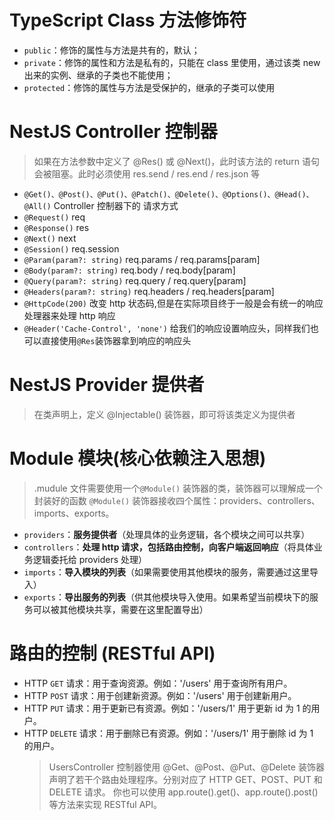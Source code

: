 # TypeScript Class 方法修饰符

-   `public`：修饰的属性与方法是共有的，默认；
-   `private`：修饰的属性和方法是私有的，只能在 class 里使用，通过该类 new 出来的实例、继承的子类也不能使用；
-   `protected`：修饰的属性与方法是受保护的，继承的子类可以使用

# NestJS Controller 控制器

> 如果在方法参数中定义了 @Res() 或 @Next()，此时该方法的 return 语句会被阻塞。此时必须使用 res.send / res.end / res.json 等

-   `@Get()、@Post()、@Put()、@Patch()、@Delete()、@Options()、@Head()、@All()` Controller 控制器下的 请求方式
-   `@Request()` req
-   `@Response()` res
-   `@Next()` next
-   `@Session()` req.session
-   `@Param(param?: string)` req.params / req.params[param]
-   `@Body(param?: string)` req.body / req.body[param]
-   `@Query(param?: string)` req.query / req.query[param]
-   `@Headers(param?: string)` req.headers / req.headers[param]
-   `@HttpCode(200)` 改变 http 状态码,但是在实际项目终于一般是会有统一的响应处理器来处理 http 响应
-   `@Header('Cache-Control', 'none')` 给我们的响应设置响应头，同样我们也可以直接使用`@Res`装饰器拿到响应的响应头

# NestJS Provider 提供者

> 在类声明上，定义 @Injectable() 装饰器，即可将该类定义为提供者

# Module 模块(核心依赖注入思想)

> .mudule 文件需要使用一个`@Module()` 装饰器的类，装饰器可以理解成一个封装好的函数
> `@Module()` 装饰器接收四个属性：providers、controllers、imports、exports。

-   `providers`：**服务提供者**（处理具体的业务逻辑，各个模块之间可以共享）
-   `controllers`：**处理 http 请求，包括路由控制，向客户端返回响应**（将具体业务逻辑委托给 providers 处理）
-   `imports`：**导入模块的列表**（如果需要使用其他模块的服务，需要通过这里导入）
-   `exports`：**导出服务的列表**（供其他模块导入使用。如果希望当前模块下的服务可以被其他模块共享，需要在这里配置导出）

# 路由的控制 (RESTful API)

-   HTTP `GET` 请求：用于查询资源。例如：'/users' 用于查询所有用户。
-   HTTP `POST` 请求：用于创建新资源。例如：'/users' 用于创建新用户。
-   HTTP `PUT` 请求：用于更新已有资源。例如：'/users/1' 用于更新 id 为 1 的用户。
-   HTTP `DELETE` 请求：用于删除已有资源。例如：'/users/1' 用于删除 id 为 1 的用户。
    > UsersController 控制器使用 @Get、@Post、@Put、@Delete 装饰器声明了若干个路由处理程序。分别对应了 HTTP GET、POST、PUT 和 DELETE 请求。
    > 你也可以使用 app.route().get()、app.route().post() 等方法来实现 RESTful API。
